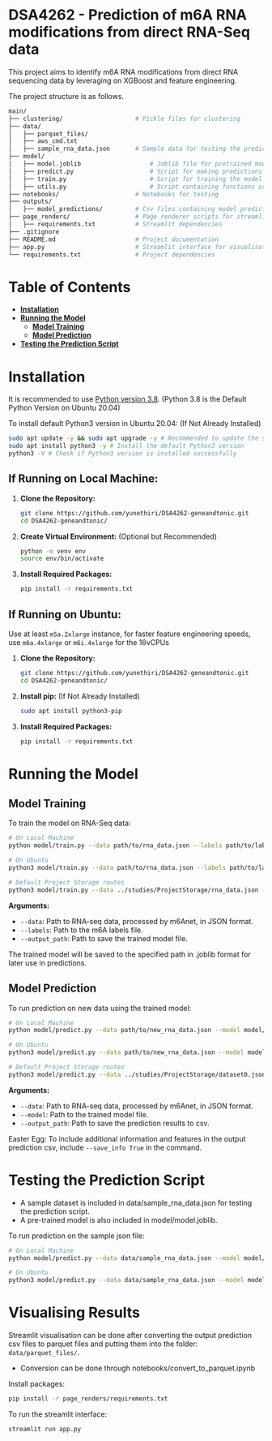 # DSA4262 - Prediction of m6A RNA modifications from direct RNA-Seq data

This project aims to identify m6A RNA modifications from direct RNA sequencing data by leveraging on XGBoost and feature engineering.

The project structure is as follows.

```bash
main/
├── clustering/                    # Pickle files for clustering
├── data/
│   ├── parquet_files/            
│   ├── aws_cmd.txt                
│   ├── sample_rna_data.json       # Sample data for testing the prediction script           
├── model/
│   ├── model.joblib                   # Joblib file for pretrained model
│   ├── predict.py                     # Script for making predictions
│   ├── train.py                       # Script for training the model
│   ├── utils.py                       # Script containing functions used for training and prediction
├── notebooks/                     # Notebooks for testing 
├── outputs/
│   ├── model_predictions/         # Csv files containing model prediction outputs
├── page_renders/                  # Page renderer scripts for streamlit      
│   ├── requirements.txt           # Streamlit dependencies 
├── .gitignore 
├── README.md                      # Project documentation
├── app.py                         # Streamlit interface for visualisation of predictions  
└── requirements.txt               # Project dependencies
```


# Table of Contents
- **[Installation](#installation)**<br>
- **[Running the Model](#running-the-model)**<br>
  - **[Model Training](#model-training)**<br>
  - **[Model Prediction](#model-prediction)**<br>
- **[Testing the Prediction Script](#testing-the-prediction-script)**<br>

# Installation
It is recommended to use [Python version 3.8](https://www.python.org). (Python 3.8 is the Default Python Version on Ubuntu 20.04)

To install default Python3 version in Ubuntu 20.04: (If Not Already Installed)
```bash
sudo apt update -y && sudo apt upgrade -y # Recommended to update the system packages to their latest versions available
sudo apt install python3 -y # Install the default Python3 version
python3 -V # Check if Python3 version is installed successfully
```

## If Running on Local Machine:

1. **Clone the Repository:**
   ```bash
   git clone https://github.com/yunethiri/DSA4262-geneandtonic.git
   cd DSA4262-geneandtonic/
   ```

2. **Create Virtual Environment:** (Optional but Recommended)
   ```bash
   python -m venv env
   source env/bin/activate
   ```
   
3. **Install Required Packages:**
   ```bash
   pip install -r requirements.txt
   ```

## If Running on Ubuntu:

Use at least `m5a.2xlarge` instance, for faster feature engineering speeds, use `m6a.4xlarge` or `m6i.4xlarge` for the 16vCPUs 

1. **Clone the Repository:**
   ```bash
   git clone https://github.com/yunethiri/DSA4262-geneandtonic.git
   cd DSA4262-geneandtonic/
   ```
   
2. **Install pip:** (If Not Already Installed)
   ```bash
   sudo apt install python3-pip
   ```

3. **Install Required Packages:**
   ```bash
   pip install -r requirements.txt
   ```

# Running the Model

## Model Training

To train the model on RNA-Seq data:
```bash
# On Local Machine
python model/train.py --data path/to/rna_data.json --labels path/to/labels_data.info --output_path path/to/save_model.joblib

# On Ubuntu
python3 model/train.py --data path/to/rna_data.json --labels path/to/labels_data.info --output_path path/to/save_model.joblib

# Default Project Storage routes
python3 model/train.py --data ../studies/ProjectStorage/rna_data.json --labels ../studies/ProjectStorage/labels_data.info.txt --output_path path/to/save_model.joblib
```
**Arguments:**
* ``--data``: Path to RNA-seq data, processed by m6Anet, in JSON format.
* ``--labels``: Path to the m6A labels file.
* ``--output_path``: Path to save the trained model file.

The trained model will be saved to the specified path in .joblib format for later use in predictions.

## Model Prediction

To run prediction on new data using the trained model:
```bash
# On Local Machine
python model/predict.py --data path/to/new_rna_data.json --model model/model.joblib --output_path path/to/predictions.csv

# On Ubuntu
python3 model/predict.py --data path/to/new_rna_data.json --model model/model.joblib --output_path path/to/predictions.csv

# Default Project Storage routes
python3 model/predict.py --data ../studies/ProjectStorage/dataset0.json --model model/model.joblib --output_path path/to/predictions.csv
```
**Arguments:**
* ``--data``: Path to RNA-seq data, processed by m6Anet, in JSON format.
* ``--model``: Path to the trained model file.
* ``--output_path``: Path to save the prediction results to csv.

Easter Egg: To include additional information and features in the output prediction csv, include ```--save_info True``` in the command.

# Testing the Prediction Script

- A sample dataset is included in data/sample_rna_data.json for testing the prediction script.
- A pre-trained model is also included in model/model.joblib.

To run prediction on the sample json file:
```bash
# On Local Machine
python model/predict.py --data data/sample_rna_data.json --model model/model.joblib --output_path outputs/model_predictions/sample_predictions.csv

# On Ubuntu
python3 model/predict.py --data data/sample_rna_data.json --model model/model.joblib --output_path outputs/model_predictions/sample_predictions.csv
```

# Visualising Results 

Streamlit visualisation can be done after converting the output prediction csv files to parquet files and putting them into the folder: `data/parquet_files/`.

- Conversion can be done through notebooks/convert_to_parquet.ipynb

Install packages:
``` Bash
pip install -r page_renders/requirements.txt
```

To run the streamlit interface:
```bash
streamlit run app.py
```
